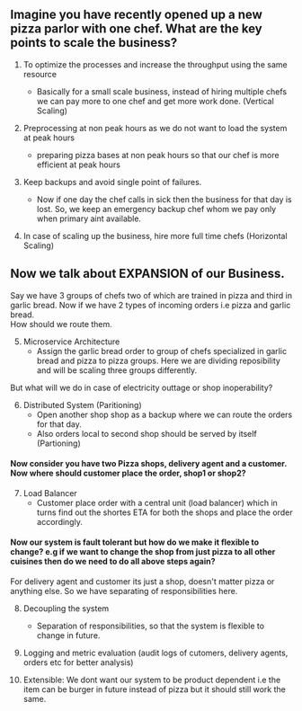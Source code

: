 ## Imagine you have recently opened up a new pizza parlor with one chef. What are the key points to scale the business?

1. To optimize the processes and increase the throughput using the same resource
    - Basically for a small scale business, instead of hiring multiple chefs we can pay more to one chef and get more work done. (Vertical Scaling)

2. Preprocessing at non peak hours as we do not want to load the system at peak hours
    - preparing pizza bases at non peak hours so that our chef is more efficient at peak hours 
3. Keep backups and avoid single point of failures. 
    - Now if one day the chef calls in sick then the business for that day is lost. So, we keep an emergency backup chef whom we pay only when primary aint available.
4. In case of scaling up the business, hire more full time chefs (Horizontal Scaling)

## Now we talk about EXPANSION of our Business.
 
Say we have 3 groups of chefs two of which are trained in pizza and third in garlic bread. Now if we have 2 types of incoming orders i.e pizza and garlic bread.  
How should we route them.  

5. Microservice Architecture  
   - Assign the garlic bread order to group of chefs specialized in garlic bread and pizza to pizza groups. Here we are dividing reposibility and will be scaling three groups differently.


But what will we do in case of electricity outtage or shop inoperability?  

6. Distributed System (Paritioning)
    - Open another shop shop as a backup where we can route the orders for that day.
    - Also orders local to second shop should be served by itself (Partioning)


#### Now consider you have two Pizza shops, delivery agent and a customer. Now where should customer place the order, shop1 or shop2?

7. Load Balancer
    - Customer place order with a central unit (load balancer) which in turns find out the shortes ETA for both the shops and place the order accordingly.

#### Now our system is fault tolerant but how do we make it flexible to change? e.g if we want to change the shop from just pizza to all other cuisines then do we need to do all above steps again?

For delivery agent and customer its just a shop, doesn't matter pizza or anything else. So we have separating of responsibilities here.

8. Decoupling the system
    - Separation of responsibilities, so that the system is flexible to change in future.
 
9. Logging and metric evaluation (audit logs of cutomers, delivery agents, orders etc for better analysis)

10. Extensible: We dont want our system to be product dependent i.e the item can be burger in future instead of pizza but it should still work the same.

